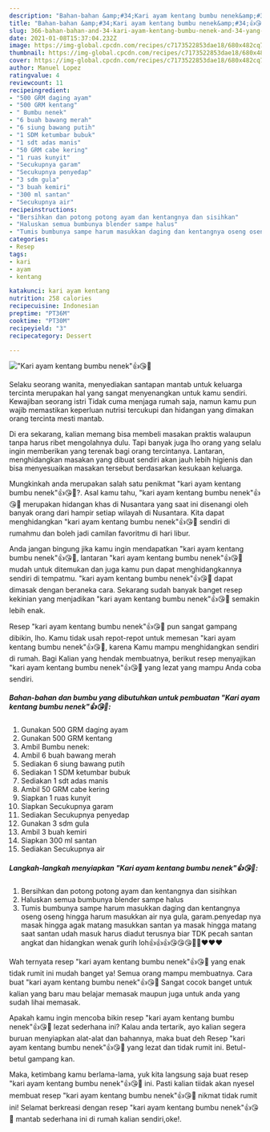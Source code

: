 ```yaml
---
description: "Bahan-bahan &amp;#34;Kari ayam kentang bumbu nenek&amp;#34;👍😘💯 yang nikmat Untuk Jualan"
title: "Bahan-bahan &amp;#34;Kari ayam kentang bumbu nenek&amp;#34;👍😘💯 yang nikmat Untuk Jualan"
slug: 366-bahan-bahan-and-34-kari-ayam-kentang-bumbu-nenek-and-34-yang-nikmat-untuk-jualan
date: 2021-01-08T15:37:04.232Z
image: https://img-global.cpcdn.com/recipes/c7173522853dae18/680x482cq70/kari-ayam-kentang-bumbu-nenek👍😘💯-foto-resep-utama.jpg
thumbnail: https://img-global.cpcdn.com/recipes/c7173522853dae18/680x482cq70/kari-ayam-kentang-bumbu-nenek👍😘💯-foto-resep-utama.jpg
cover: https://img-global.cpcdn.com/recipes/c7173522853dae18/680x482cq70/kari-ayam-kentang-bumbu-nenek👍😘💯-foto-resep-utama.jpg
author: Manuel Lopez
ratingvalue: 4
reviewcount: 11
recipeingredient:
- "500 GRM daging ayam"
- "500 GRM kentang"
- " Bumbu nenek"
- "6 buah bawang merah"
- "6 siung bawang putih"
- "1 SDM ketumbar bubuk"
- "1 sdt adas manis"
- "50 GRM cabe kering"
- "1 ruas kunyit"
- "Secukupnya garam"
- "Secukupnya penyedap"
- "3 sdm gula"
- "3 buah kemiri"
- "300 ml santan"
- "Secukupnya air"
recipeinstructions:
- "Bersihkan dan potong potong ayam dan kentangnya dan sisihkan"
- "Haluskan semua bumbunya blender sampe halus"
- "Tumis bumbunya sampe harum masukkan daging dan kentangnya oseng oseng hingga harum masukkan air nya gula, garam.penyedap nya masak hingga agak matang masukkan santan ya masak hingga matang saat santan udah masuk harus diadut terusnya biar TDK pecah santan angkat dan hidangkan wenak gurih loh👍👍👍😘😘😘💯💯❤️❤️❤️"
categories:
- Resep
tags:
- kari
- ayam
- kentang

katakunci: kari ayam kentang 
nutrition: 258 calories
recipecuisine: Indonesian
preptime: "PT36M"
cooktime: "PT30M"
recipeyield: "3"
recipecategory: Dessert

---
```



![&#34;Kari ayam kentang bumbu nenek&#34;👍😘💯](https://img-global.cpcdn.com/recipes/c7173522853dae18/680x482cq70/kari-ayam-kentang-bumbu-nenek👍😘💯-foto-resep-utama.jpg)

Selaku seorang wanita, menyediakan santapan mantab untuk keluarga tercinta merupakan hal yang sangat menyenangkan untuk kamu sendiri. Kewajiban seorang istri Tidak cuma menjaga rumah saja, namun kamu pun wajib memastikan keperluan nutrisi tercukupi dan hidangan yang dimakan orang tercinta mesti mantab.

Di era  sekarang, kalian memang bisa membeli masakan praktis walaupun tanpa harus ribet mengolahnya dulu. Tapi banyak juga lho orang yang selalu ingin memberikan yang terenak bagi orang tercintanya. Lantaran, menghidangkan masakan yang dibuat sendiri akan jauh lebih higienis dan bisa menyesuaikan masakan tersebut berdasarkan kesukaan keluarga. 



Mungkinkah anda merupakan salah satu penikmat &#34;kari ayam kentang bumbu nenek&#34;👍😘💯?. Asal kamu tahu, &#34;kari ayam kentang bumbu nenek&#34;👍😘💯 merupakan hidangan khas di Nusantara yang saat ini disenangi oleh banyak orang dari hampir setiap wilayah di Nusantara. Kita dapat menghidangkan &#34;kari ayam kentang bumbu nenek&#34;👍😘💯 sendiri di rumahmu dan boleh jadi camilan favoritmu di hari libur.

Anda jangan bingung jika kamu ingin mendapatkan &#34;kari ayam kentang bumbu nenek&#34;👍😘💯, lantaran &#34;kari ayam kentang bumbu nenek&#34;👍😘💯 mudah untuk ditemukan dan juga kamu pun dapat menghidangkannya sendiri di tempatmu. &#34;kari ayam kentang bumbu nenek&#34;👍😘💯 dapat dimasak dengan beraneka cara. Sekarang sudah banyak banget resep kekinian yang menjadikan &#34;kari ayam kentang bumbu nenek&#34;👍😘💯 semakin lebih enak.

Resep &#34;kari ayam kentang bumbu nenek&#34;👍😘💯 pun sangat gampang dibikin, lho. Kamu tidak usah repot-repot untuk memesan &#34;kari ayam kentang bumbu nenek&#34;👍😘💯, karena Kamu mampu menghidangkan sendiri di rumah. Bagi Kalian yang hendak membuatnya, berikut resep menyajikan &#34;kari ayam kentang bumbu nenek&#34;👍😘💯 yang lezat yang mampu Anda coba sendiri.

<!--inarticleads1-->

##### Bahan-bahan dan bumbu yang dibutuhkan untuk pembuatan &#34;Kari ayam kentang bumbu nenek&#34;👍😘💯:

1. Gunakan 500 GRM daging ayam
1. Gunakan 500 GRM kentang
1. Ambil  Bumbu nenek:
1. Ambil 6 buah bawang merah
1. Sediakan 6 siung bawang putih
1. Sediakan 1 SDM ketumbar bubuk
1. Sediakan 1 sdt adas manis
1. Ambil 50 GRM cabe kering
1. Siapkan 1 ruas kunyit
1. Siapkan Secukupnya garam
1. Sediakan Secukupnya penyedap
1. Gunakan 3 sdm gula
1. Ambil 3 buah kemiri
1. Siapkan 300 ml santan
1. Sediakan Secukupnya air




<!--inarticleads2-->

##### Langkah-langkah menyiapkan &#34;Kari ayam kentang bumbu nenek&#34;👍😘💯:

1. Bersihkan dan potong potong ayam dan kentangnya dan sisihkan
1. Haluskan semua bumbunya blender sampe halus
1. Tumis bumbunya sampe harum masukkan daging dan kentangnya oseng oseng hingga harum masukkan air nya gula, garam.penyedap nya masak hingga agak matang masukkan santan ya masak hingga matang saat santan udah masuk harus diadut terusnya biar TDK pecah santan angkat dan hidangkan wenak gurih loh👍👍👍😘😘😘💯💯❤️❤️❤️




Wah ternyata resep &#34;kari ayam kentang bumbu nenek&#34;👍😘💯 yang enak tidak rumit ini mudah banget ya! Semua orang mampu membuatnya. Cara buat &#34;kari ayam kentang bumbu nenek&#34;👍😘💯 Sangat cocok banget untuk kalian yang baru mau belajar memasak maupun juga untuk anda yang sudah lihai memasak.

Apakah kamu ingin mencoba bikin resep &#34;kari ayam kentang bumbu nenek&#34;👍😘💯 lezat sederhana ini? Kalau anda tertarik, ayo kalian segera buruan menyiapkan alat-alat dan bahannya, maka buat deh Resep &#34;kari ayam kentang bumbu nenek&#34;👍😘💯 yang lezat dan tidak rumit ini. Betul-betul gampang kan. 

Maka, ketimbang kamu berlama-lama, yuk kita langsung saja buat resep &#34;kari ayam kentang bumbu nenek&#34;👍😘💯 ini. Pasti kalian tiidak akan nyesel membuat resep &#34;kari ayam kentang bumbu nenek&#34;👍😘💯 nikmat tidak rumit ini! Selamat berkreasi dengan resep &#34;kari ayam kentang bumbu nenek&#34;👍😘💯 mantab sederhana ini di rumah kalian sendiri,oke!.

